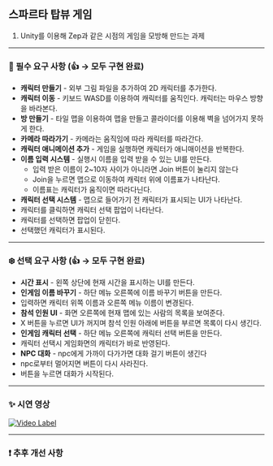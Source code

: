 ## 스파르타 탑뷰 게임
1. Unity를 이용해 Zep과 같은 시점의 게임을 모방해 만드는 과제
---
### 🚨 필수 요구 사항 (👍 → 모두 구현 완료)
* **캐릭터 만들기** - 외부 그림 파일을 추가하여 2D 캐릭터를 추가한다.
* **캐릭터 이동** - 키보드 WASD를 이용하여 캐릭터를 움직인다. 캐릭터는 마우스 방향을 바라본다.
* **방 만들기** - 타일 맵을 이용하여 맵을 만들고 콜라이더를 이용해 벽을 넘어가지 못하게 한다.
* **카메라 따라가기** - 카메라는 움직임에 따라 캐릭터를 따라간다.
* **캐릭터 애니메이션 추가** - 게임을 실행하면 캐릭터가 애니매이션을 반복한다.
* **이름 입력 시스템** - 실행시 이름을 입력 받을 수 있는 UI를 만든다. 
  * 입력 받은 이름이 2~10자 사이가 아니라면 Join 버튼이 눌리지 않는다
  * Join을 누르면 맵으로 이동하여 캐릭터 위에 이름표가 나타난다.
  * 이름표는 캐릭터가 움직이면 따라다닌다. 
* **캐릭터 선택 시스템** - 맵으로 들어가기 전 캐릭터가 표시되는 UI가 나타난다.
 * 캐릭터를 클릭하면 캐릭터 선택 팝업이 나타난다.
 * 캐릭터를 선택하면 팝업이 닫힌다.
 * 선택했던 캐릭터가 표시된다.
---
### ❄️ 선택 요구 사항 (👍 → 모두 구현 완료)
* **시간 표시** - 왼쪽 상단에 현재 시간을 표시하는 UI를 만든다.
* **인게임 이름 바꾸기** - 하단 메뉴 오른쪽에 이름 바꾸기 버튼을 만든다.
 * 입력하면 캐릭터 위쪽 이름과 오른쪽 메뉴 이름이 변경된다.
* **참석 인원 UI** - 화면 오른쪽에 현재 맵에 있는 사람의 목록을 보여준다.
 * X 버튼을 누르면 UI가 꺼지며 참석 인원 아래에 버튼을 부르면 목록이 다시 생긴다.
* **인게임 캐릭터 선택** - 하단 메뉴 오른쪽에 캐릭터 선택 버튼을 만든다.
 * 캐릭터 선택시 게임화면의 캐릭터가 바로 반영된다.
* **NPC 대화** - npc에게 가까이 다가가면 대화 걸기 버튼이 생긴다
 * npc로부터 멀어지면 버튼이 다시 사라진다.
 * 버튼을 누르면 대화가 시작된다.
---
### ✨ 시연 영상
[![Video Label](http://img.youtube.com/vi/iPAefxQhTkI/0.jpg)](https://youtu.be/iPAefxQhTkI?t=0s)

---
### ❗ 추후 개선 사항
